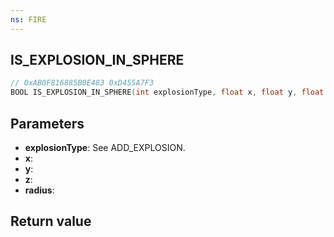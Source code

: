 ```yaml
---
ns: FIRE
---
```

## IS_EXPLOSION_IN_SPHERE

```c
// 0xAB0F816885B0E483 0xD455A7F3
BOOL IS_EXPLOSION_IN_SPHERE(int explosionType, float x, float y, float z, float radius);
```


## Parameters
* **explosionType**: See ADD_EXPLOSION. 
* **x**: 
* **y**: 
* **z**: 
* **radius**: 

## Return value
